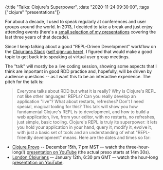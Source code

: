 {:title "Talks: Clojure's Superpower",
 :date "2020-11-24 09:30:00",
 :tags ["clojure" "presentations"]}

For about a decade, I used to speak regularly at conferences and user groups around the world. In 2013, I decided to take a break and just enjoy attending events (here's a [small selection of my presentations](https://corfield.org/pages/presentations/) covering the last three years of that decade).<!--more-->

Since I keep talking about a good "REPL-Driven Development" workflow on the [Clojurians Slack](https://clojurians.slack.com/) ([self sign-up here](https://join.slack.com/t/clojurians/shared_invite/zt-lsr4rn2f-jealnYXLHVZ61V2vdi15QQ)), I figured that would make a good topic to get back into speaking at virtual user group meetings.

The "talk" will mostly be a live coding session, showing some aspects that I think are important in good RDD practice and, hopefully, will be driven by audience questions -- as I want this to be an interactive experience. The pitch for the talk is:
> Everyone talks about RDD but what it is really? Why is Clojure's REPL not like other languages' REPLs? Can you really develop an application "live"? What about restarts, refreshes? Don't I need special, magical tooling for this? This talk will show you how fundamental Clojure's REPL is to development, and how to build a web application, live, from your editor, with no restarts, no refreshes, just simple, basic tooling. Clojure's REPL is truly its superpower: it lets you hold your application in your hand, query it, modify it, evolve it, with just a basic set of tools and an understanding of what "REPL-friendly development" means.
Here are the dates and times so far:
* [Clojure Provo](https://www.meetup.com/Clojure-Provo/events/274782506/) -- December 15th, 7 pm MST -- watch the three-hour-long(!) [presentation on YouTube](https://www.youtube.com/watch?v=skEXGSp10Xs) (the actual preso starts at 14m 30s).
* [London Clojurians](https://www.meetup.com/London-Clojurians/events/274302844/) -- January 12th, 6:30 pm GMT -- watch the hour-long [presentation on YouTube](https://www.youtube.com/watch?v=gIoadGfm5T8).